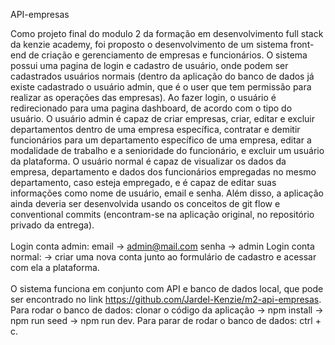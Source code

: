 API-empresas

Como projeto final do modulo 2 da formação em desenvolvimento full stack da kenzie academy, foi proposto o desenvolvimento de um sistema front-end de criação e gerenciamento de empresas e funcionários. O sistema possui uma pagina de login e cadastro de usuário, onde podem ser cadastrados usuários normais (dentro da aplicação do banco de dados já existe cadastrado o usuário admin, que é o user que tem permissão para realizar as operações das empresas). Ao fazer login, o usuário é redirecionado para uma pagina dashboard, de acordo com o tipo do usuário. O usuário admin é capaz de criar empresas, criar, editar e excluir departamentos dentro de uma empresa específica, contratar e demitir funcionários para um departamento específico de uma empresa, editar a modalidade de trabalho e a senioridade do funcionário, e excluir um usuário da plataforma. O usuário normal é capaz de visualizar os dados da empresa, departamento e dados dos funcionários empregadas no mesmo departamento, caso esteja empregado, e é capaz de editar suas informações como nome de usuário, email e senha.
Além disso, a aplicação ainda deveria ser desenvolvida usando os conceitos de git flow e conventional commits (encontram-se na aplicação original, no repositório privado da entrega). 
<br>
<br>
Login conta admin: email -> admin@mail.com senha -> admin
Login conta normal: -> criar uma nova conta junto ao formulário de cadastro e acessar com ela a plataforma.
<br>
<br>
O sistema funciona em conjunto com API e banco de dados local, que pode ser encontrado no link https://github.com/Jardel-Kenzie/m2-api-empresas. Para rodar o banco de dados: clonar o código da aplicação -> npm install -> npm run seed -> npm run dev. Para parar de rodar o banco de dados: ctrl + c.

